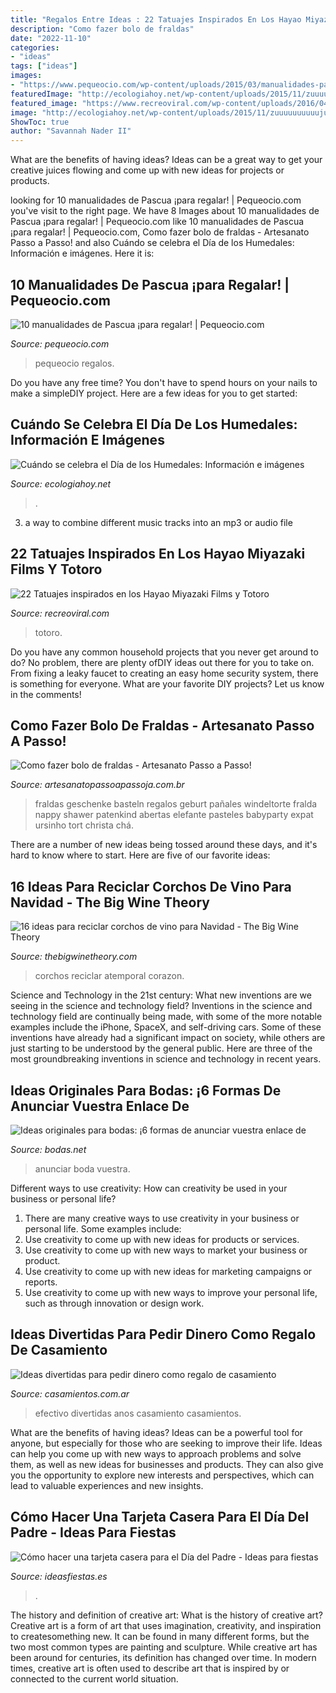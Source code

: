 ```yaml
---
title: "Regalos Entre Ideas : 22 Tatuajes Inspirados En Los Hayao Miyazaki Films Y Totoro"
description: "Como fazer bolo de fraldas"
date: "2022-11-10"
categories:
- "ideas"
tags: ["ideas"]
images:
- "https://www.pequeocio.com/wp-content/uploads/2015/03/manualidades-pascua-10.jpg"
featuredImage: "http://ecologiahoy.net/wp-content/uploads/2015/11/zuuuuuuuuuujulian-alonzo-madrejon-con-irupes.jpg_501420591.jpg"
featured_image: "https://www.recreoviral.com/wp-content/uploads/2016/04/TATUAJES-TOTORO-9.jpg"
image: "http://ecologiahoy.net/wp-content/uploads/2015/11/zuuuuuuuuuujulian-alonzo-madrejon-con-irupes.jpg_501420591.jpg"
ShowToc: true
author: "Savannah Nader II"
---
```



What are the benefits of having ideas?
Ideas can be a great way to get your creative juices flowing and come up with new ideas for projects or products.

	

		
looking for 10 manualidades de Pascua ¡para regalar! | Pequeocio.com you've visit to the right page. We have 8 Images about 10 manualidades de Pascua ¡para regalar! | Pequeocio.com like 10 manualidades de Pascua ¡para regalar! | Pequeocio.com, Como fazer bolo de fraldas - Artesanato Passo a Passo! and also Cuándo se celebra el Día de los Humedales: Información e imágenes. Here it is:
		
    
## 10 Manualidades De Pascua ¡para Regalar! | Pequeocio.com

<img loading=lazy src="https://www.pequeocio.com/wp-content/uploads/2015/03/manualidades-pascua-10.jpg" onerror="this.onerror=null;this.src='https://tse4.mm.bing.net/th?id=OIP.0s1TUQM2GOAPi-8llcPtxQHaLH&amp;pid=15.1';" alt="10 manualidades de Pascua ¡para regalar! | Pequeocio.com">

_Source: pequeocio.com_

>pequeocio regalos. 

	

Do you have any free time? You don't have to spend hours on your nails to make a simpleDIY project. Here are a few ideas for you to get started: 

    
## Cuándo Se Celebra El Día De Los Humedales: Información E Imágenes

<img loading=lazy src="http://ecologiahoy.net/wp-content/uploads/2015/11/zuuuuuuuuuujulian-alonzo-madrejon-con-irupes.jpg_501420591.jpg" onerror="this.onerror=null;this.src='https://tse3.mm.bing.net/th?id=OIP.wCjAd3y7FcyR-ikljMoCwgHaEL&amp;pid=15.1';" alt="Cuándo se celebra el Día de los Humedales: Información e imágenes">

_Source: ecologiahoy.net_

>. 

	

3. a way to combine different music tracks into an mp3 or audio file

    
## 22 Tatuajes Inspirados En Los Hayao Miyazaki Films Y Totoro

<img loading=lazy src="https://www.recreoviral.com/wp-content/uploads/2016/04/TATUAJES-TOTORO-9.jpg" onerror="this.onerror=null;this.src='https://tse2.mm.bing.net/th?id=OIP.BD1AR2Lmsewv8c3Pyk6gpAHaKL&amp;pid=15.1';" alt="22 Tatuajes inspirados en los Hayao Miyazaki Films y Totoro">

_Source: recreoviral.com_

>totoro. 

	

Do you have any common household projects that you never get around to do? No problem, there are plenty ofDIY ideas out there for you to take on. From fixing a leaky faucet to creating an easy home security system, there is something for everyone. What are your favorite DIY projects? Let us know in the comments!

    
## Como Fazer Bolo De Fraldas - Artesanato Passo A Passo!

<img loading=lazy src="https://www.artesanatopassoapassoja.com.br/wp-content/uploads/2019/02/bolo-de-fraldas-simples.jpg" onerror="this.onerror=null;this.src='https://tse3.mm.bing.net/th?id=OIP.zQgAcf0M75v11TcRVdU-egHaNJ&amp;pid=15.1';" alt="Como fazer bolo de fraldas - Artesanato Passo a Passo!">

_Source: artesanatopassoapassoja.com.br_

>fraldas geschenke basteln regalos geburt pañales windeltorte fralda nappy shawer patenkind abertas elefante pasteles babyparty expat ursinho tort christa chá. 

	

There are a number of new ideas being tossed around these days, and it's hard to know where to start. Here are five of our favorite ideas: 

    
## 16 Ideas Para Reciclar Corchos De Vino Para Navidad - The Big Wine Theory

<img loading=lazy src="https://i1.wp.com/www.vinopack.es/wp-content/uploads/2016/12/vp-corazon-corchos.jpg?resize=650%2C902" onerror="this.onerror=null;this.src='https://tse4.mm.bing.net/th?id=OIP.8Z23vpjMPayRbcqPd_znvQHaKR&amp;pid=15.1';" alt="16 ideas para reciclar corchos de vino para Navidad - The Big Wine Theory">

_Source: thebigwinetheory.com_

>corchos reciclar atemporal corazon. 

	

Science and Technology in the 21st century: What new inventions are we seeing in the science and technology field?
Inventions in the science and technology field are continually being made, with some of the more notable examples include the iPhone, SpaceX, and self-driving cars. Some of these inventions have already had a significant impact on society, while others are just starting to be understood by the general public. Here are three of the most groundbreaking inventions in science and technology in recent years.

    
## Ideas Originales Para Bodas: ¡6 Formas De Anunciar Vuestra Enlace De

<img loading=lazy src="https://cdn0.bodas.net/img_e_63186/6/3/1/8/6/2016-05-17-14-16-48_1_63186.jpg" onerror="this.onerror=null;this.src='https://tse1.mm.bing.net/th?id=OIP.ynMpdNjLGp26HOMiupAxawHaEK&amp;pid=15.1';" alt="Ideas originales para bodas: ¡6 formas de anunciar vuestra enlace de">

_Source: bodas.net_

>anunciar boda vuestra. 

	

Different ways to use creativity: How can creativity be used in your business or personal life?
1. There are many creative ways to use creativity in your business or personal life. Some examples include: 
2. Use creativity to come up with new ideas for products or services. 
3. Use creativity to come up with new ways to market your business or product. 
4. Use creativity to come up with new ideas for marketing campaigns or reports. 
5. Use creativity to come up with new ways to improve your personal life, such as through innovation or design work.

    
## Ideas Divertidas Para Pedir Dinero Como Regalo De Casamiento

<img loading=lazy src="https://cdn0.casamientos.com.ar/usr/3/1/3/7/cfb_414627.jpg" onerror="this.onerror=null;this.src='https://tse2.mm.bing.net/th?id=OIP.I_A8clrsAm-wPfjB8qRyFAHaEK&amp;pid=15.1';" alt="Ideas divertidas para pedir dinero como regalo de casamiento">

_Source: casamientos.com.ar_

>efectivo divertidas anos casamiento casamientos. 

	

What are the benefits of having ideas?
Ideas can be a powerful tool for anyone, but especially for those who are seeking to improve their life. Ideas can help you come up with new ways to approach problems and solve them, as well as new ideas for businesses and products. They can also give you the opportunity to explore new interests and perspectives, which can lead to valuable experiences and new insights.

    
## Cómo Hacer Una Tarjeta Casera Para El Día Del Padre - Ideas Para Fiestas

<img loading=lazy src="https://ideasfiestas.es/wp-content/uploads/2013/06/tarjeta-dia-del-padre-casera-269x300.jpg" onerror="this.onerror=null;this.src='https://tse4.mm.bing.net/th?id=OIP.5RaTAvmIUKbUvEyEHOUjVAAAAA&amp;pid=15.1';" alt="Cómo hacer una tarjeta casera para el Día del Padre - Ideas para fiestas">

_Source: ideasfiestas.es_

>. 

	

The history and definition of creative art: What is the history of creative art?
Creative art is a form of art that uses imagination, creativity, and inspiration to createsomething new. It can be found in many different forms, but the two most common types are painting and sculpture. While creative art has been around for centuries, its definition has changed over time. In modern times, creative art is often used to describe art that is inspired by or connected to the current world situation.

